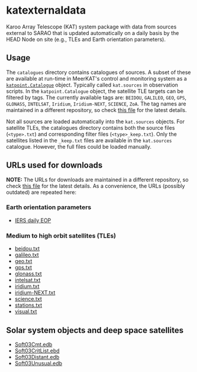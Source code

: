 # katexternaldata

Karoo Array Telescope (KAT) system package with data from sources external to SARAO that is updated automatically
on a daily basis by the HEAD Node on site (e.g., TLEs and Earth orientation parameters).

## Usage

The `catalogues` directory contains catalogues of sources.  A subset of these are available at run-time in
MeerKAT's control and monitoring system as a [`katpoint.Catalogue`](https://github.com/ska-sa/katpoint/blob/65f7a18083b3d44c8abc69b5f5d7723ed8c1509d/katpoint/catalogue.py#L46) object.
Typically called `kat.sources` in observation scripts.  In the `katpoint.Catalogue` object, 
the satellite TLE targets can be filtered by tags.  The currently available tags are:
`BEIDOU`, `GALILEO`, `GEO`, `GPS`, `GLONASS`, `INTELSAT`, `Iridium`, `Iridium-NEXT`, `SCIENCE`, `ZoA`.
The tag names are maintained in a different repository, so check [this file](https://github.com/ska-sa/katcamconfig/blob/dff62c9aa4c5664ad792d3ac7b43ffe781d8f01c/systems/base_conf.conf#L258) for the latest details.

Not all sources are loaded automatically into the `kat.sources` objects.  For satellite TLEs, the catalogues
directory contains both the source files (`<type>.txt`) and corresponding filter files (`<type>_keep.txt`).
Only the satellites listed in the `_keep.txt` files are available in the `kat.sources` catalogue.
However, the full files could be loaded manually.

## URLs used for downloads

**NOTE:** The URLs for downloads are maintained in a different repository, so check
[this file](https://github.com/ska-sa/katcamconfig/blob/master/static/other/kat-downloader.conf) for the
latest details.  As a convenience, the URLs (possibly outdated) are repeated here:

### Earth orientation parameters
 - [IERS daily EOP](ftp://ftp.iers.org/products/eop/rapid/daily/finals.daily)
 
### Medium to high orbit satellites (TLEs)
 - [beidou.txt](http://celestrak.com/NORAD/elements/beidou.txt)
 - [galileo.txt](http://celestrak.com/NORAD/elements/galileo.txt)
 - [geo.txt](http://www.celestrak.com/NORAD/elements/geo.txt)
 - [gps.txt](http://celestrak.com/NORAD/elements/supplemental/gps.txt)
 - [glonass.txt](http://celestrak.com/NORAD/elements/supplemental/glonass.txt)
 - [intelsat.txt](http://celestrak.com/NORAD/elements/supplemental/intelsat.txt)
 - [iridium.txt](http://www.celestrak.com/NORAD/elements/iridium.txt)
 - [iridium-NEXT.txt](http://www.celestrak.com/NORAD/elements/iridium-NEXT.txt)
 - [science.txt](http://celestrak.com/NORAD/elements/science.txt)
 - [stations.txt](http://www.celestrak.com/NORAD/elements/stations.txt)
 - [visual.txt](http://www.celestrak.com/NORAD/elements/visual.txt)

## Solar system objects and deep space satellites
- [Soft03Cmt.edb](http://www.minorplanetcenter.net/iau/Ephemerides/Comets/Soft03Cmt.txt)
- [Soft03CritList.ebd](http://www.minorplanetcenter.net/iau/Ephemerides/CritList/Soft03CritList.txt)
- [Soft03Distant.edb](http://www.minorplanetcenter.net/iau/Ephemerides/Distant/Soft03Distant.txt)
- [Soft03Unusual.edb](http://www.minorplanetcenter.net/iau/Ephemerides/Unusual/Soft03Unusual.txt)
